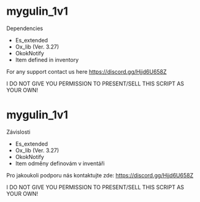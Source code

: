 # mygulin_1v1

Dependencies
- Es_extended
- Ox_lib (Ver. 3.27)
- OkokNotify
- Item defined in inventory

For any support contact us here https://discord.gg/Hjjd6U658Z

I DO NOT GIVE YOU PERMISSION TO PRESENT/SELL THIS SCRIPT AS YOUR OWN!

# mygulin_1v1

Závislosti
- Es_extended
- Ox_lib (Ver. 3.27)
- OkokNotify
- Item odměny definovám v inventáři

Pro jakoukoli podporu nás kontaktujte zde: https://discord.gg/Hjjd6U658Z

I DO NOT GIVE YOU PERMISSION TO PRESENT/SELL THIS SCRIPT AS YOUR OWN!
